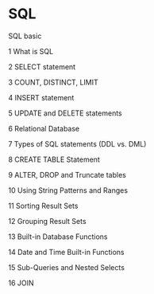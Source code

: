 # SQL
SQL basic

1 What is SQL

2 SELECT statement

3 COUNT, DISTINCT, LIMIT

4 INSERT statement

5 UPDATE and DELETE statements

6 Relational Database 

7 Types of SQL statements (DDL vs. DML)

8 CREATE TABLE Statement

9 ALTER, DROP and Truncate tables

10 Using String Patterns and Ranges

11 Sorting Result Sets

12 Grouping Result Sets

13 Built-in Database Functions

14 Date and Time Built-in Functions

15 Sub-Queries and Nested Selects

16 JOIN
